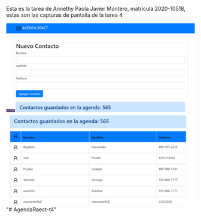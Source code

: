 Esta es la tarea de Annethy Paola Javier Montero, matricula 2020-10518, estas son las capturas de pantalla de la tarea 4

![Captura de pantalla 1](img/img1.png)
![Captura de pantalla 2](img/img2.png)
"# AgendaRaect-t4" 
